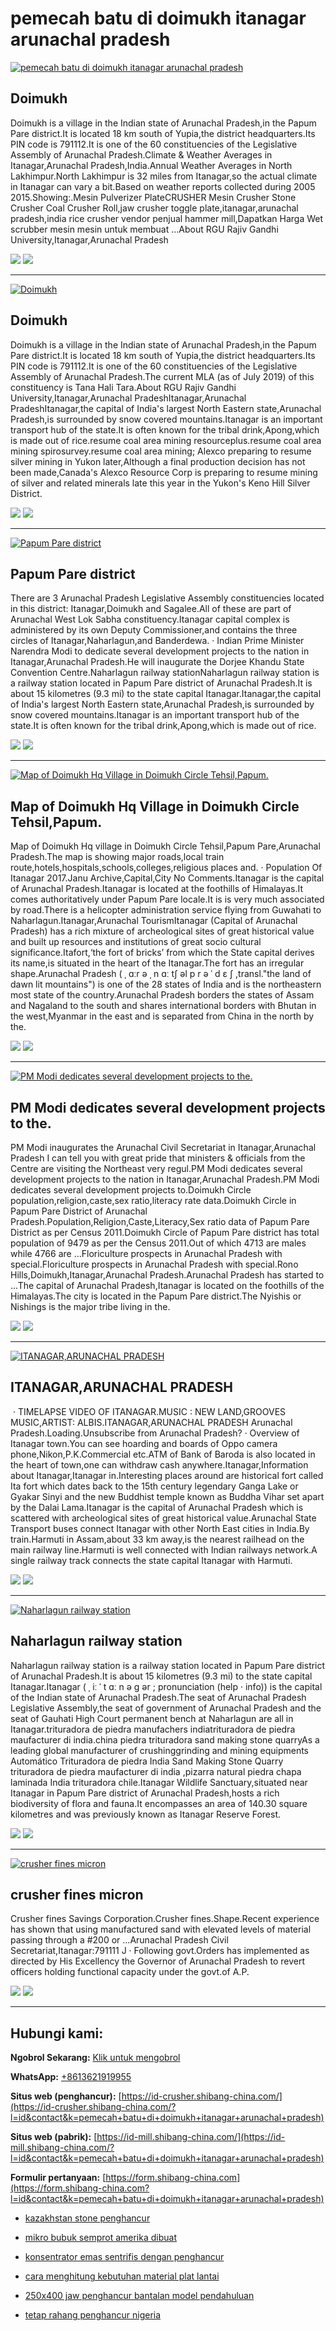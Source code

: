 # pemecah batu di doimukh itanagar arunachal pradesh

<a href="https://swt.shibang-china.com/?l=id&img&k=pemecah+batu+di+doimukh+itanagar+arunachal+pradesh" target="_blank">![pemecah batu di doimukh itanagar arunachal pradesh](http://static.shibang-china.com/all-800x300/1488.jpg)</a>

## Doimukh
Doimukh is a village in the Indian state of Arunachal Pradesh,in the Papum Pare district.It is located 18 km south of Yupia,the district headquarters.Its PIN code is 791112.It is one of the 60 constituencies of the Legislative Assembly of Arunachal Pradesh.Climate &amp; Weather Averages in Itanagar,Arunachal Pradesh,India.Annual Weather Averages in North Lakhimpur.North Lakhimpur is 32 miles from Itanagar,so the actual climate in Itanagar can vary a bit.Based on weather reports collected during 2005 2015.Showing:.Mesin Pulverizer PlateCRUSHER Mesin Crusher Stone Crusher Coal Crusher Roll,jaw crusher toggle plate,itanagar,arunachal pradesh,india rice crusher vendor penjual hammer mill,Dapatkan Harga Wet scrubber mesin mesin untuk membuat …About RGU Rajiv Gandhi University,Itanagar,Arunachal Pradesh


<a href="https://whatsapp.shibangsoft.com/WhatsApp.php" target="_blank" title="WhatsApp">![](http://static.shibang-china.com/icon/whatsapp.png)</a> <a href="https://swt.shibang-china.com/?l=id&icon&k=pemecah+batu+di+doimukh+itanagar+arunachal+pradesh" target="_blank">![](http://static.shibang-china.com/icon/chat-id.png)</a>

---

<a href="https://swt.shibang-china.com/?l=id&img&k=pemecah+batu+di+doimukh+itanagar+arunachal+pradesh" target="_blank">![Doimukh](http://static.shibang-china.com/all-800x300/1102.jpg)</a>

## Doimukh
Doimukh is a village in the Indian state of Arunachal Pradesh,in the Papum Pare district.It is located 18 km south of Yupia,the district headquarters.Its PIN code is 791112.It is one of the 60 constituencies of the Legislative Assembly of Arunachal Pradesh.The current MLA (as of July 2019) of this constituency is Tana Hali Tara.About RGU Rajiv Gandhi University,Itanagar,Arunachal PradeshItanagar,Arunachal PradeshItanagar,the capital of India's largest North Eastern state,Arunachal Pradesh,is surrounded by snow covered mountains.Itanagar is an important transport hub of the state.It is often known for the tribal drink,Apong,which is made out of rice.resume coal area mining resourceplus.resume coal area mining spirosurvey.resume coal area mining; Alexco preparing to resume silver mining in Yukon later,Although a final production decision has not been made,Canada's Alexco Resource Corp is preparing to resume mining of silver and related minerals late this year in the Yukon's Keno Hill Silver District.


<a href="https://whatsapp.shibangsoft.com/WhatsApp.php" target="_blank" title="WhatsApp">![](http://static.shibang-china.com/icon/whatsapp.png)</a> <a href="https://swt.shibang-china.com/?l=id&icon&k=pemecah+batu+di+doimukh+itanagar+arunachal+pradesh" target="_blank">![](http://static.shibang-china.com/icon/chat-id.png)</a>

---

<a href="https://swt.shibang-china.com/?l=id&img&k=pemecah+batu+di+doimukh+itanagar+arunachal+pradesh" target="_blank">![Papum Pare district](http://static.shibang-china.com/all-800x300/1309.jpg)</a>

## Papum Pare district
There are 3 Arunachal Pradesh Legislative Assembly constituencies located in this district: Itanagar,Doimukh and Sagalee.All of these are part of Arunachal West Lok Sabha constituency.Itanagar capital complex is administered by its own Deputy Commissioner,and contains the three circles of Itanagar,Naharlagun,and Banderdewa.&nbsp;&#0183;&#32;Indian Prime Minister Narendra Modi to dedicate several development projects to the nation in Itanagar,Arunachal Pradesh.He will inaugurate the Dorjee Khandu State Convention Centre.Naharlagun railway stationNaharlagun railway station is a railway station located in Papum Pare district of Arunachal Pradesh.It is about 15 kilometres (9.3 mi) to the state capital Itanagar.Itanagar,the capital of India's largest North Eastern state,Arunachal Pradesh,is surrounded by snow covered mountains.Itanagar is an important transport hub of the state.It is often known for the tribal drink,Apong,which is made out of rice.


<a href="https://whatsapp.shibangsoft.com/WhatsApp.php" target="_blank" title="WhatsApp">![](http://static.shibang-china.com/icon/whatsapp.png)</a> <a href="https://swt.shibang-china.com/?l=id&icon&k=pemecah+batu+di+doimukh+itanagar+arunachal+pradesh" target="_blank">![](http://static.shibang-china.com/icon/chat-id.png)</a>

---

<a href="https://swt.shibang-china.com/?l=id&img&k=pemecah+batu+di+doimukh+itanagar+arunachal+pradesh" target="_blank">![Map of Doimukh Hq Village in Doimukh Circle Tehsil,Papum.](http://static.shibang-china.com/all-800x300/1327.jpg)</a>

## Map of Doimukh Hq Village in Doimukh Circle Tehsil,Papum.
Map of Doimukh Hq village in Doimukh Circle Tehsil,Papum Pare,Arunachal Pradesh.The map is showing major roads,local train route,hotels,hospitals,schools,colleges,religious places and.&nbsp;&#0183;&#32;Population Of Itanagar 2017.Janu Archive,Capital,City No Comments.Itanagar is the capital of Arunachal Pradesh.Itanagar is located at the foothills of Himalayas.It comes authoritatively under Papum Pare locale.It is is very much associated by road.There is a helicopter administration service flying from Guwahati to Naharlagun.Itanagar,Arunachal TourismItanagar (Capital of Arunachal Pradesh) has a rich mixture of archeological sites of great historical value and built up resources and institutions of great socio cultural significance.Itafort,‘the fort of bricks’ from which the State capital derives its name,is situated in the heart of the Itanagar.The fort has an irregular shape.Arunachal Pradesh ( ˌ ɑːr ə ˌ n ɑː tʃ əl p r ə ˈ d ɛ ʃ ,transl.&quot;the land of dawn lit mountains&quot;) is one of the 28 states of India and is the northeastern most state of the country.Arunachal Pradesh borders the states of Assam and Nagaland to the south and shares international borders with Bhutan in the west,Myanmar in the east and is separated from China in the north by the.


<a href="https://whatsapp.shibangsoft.com/WhatsApp.php" target="_blank" title="WhatsApp">![](http://static.shibang-china.com/icon/whatsapp.png)</a> <a href="https://swt.shibang-china.com/?l=id&icon&k=pemecah+batu+di+doimukh+itanagar+arunachal+pradesh" target="_blank">![](http://static.shibang-china.com/icon/chat-id.png)</a>

---

<a href="https://swt.shibang-china.com/?l=id&img&k=pemecah+batu+di+doimukh+itanagar+arunachal+pradesh" target="_blank">![PM Modi dedicates several development projects to the.](http://static.shibang-china.com/all-800x300/195.jpg)</a>

## PM Modi dedicates several development projects to the.
PM Modi inaugurates the Arunachal Civil Secretariat in Itanagar,Arunachal Pradesh I can tell you with great pride that ministers &amp; officials from the Centre are visiting the Northeast very regul.PM Modi dedicates several development projects to the nation in Itanagar,Arunachal Pradesh.PM Modi dedicates several development projects to.Doimukh Circle population,religion,caste,sex ratio,literacy rate data.Doimukh Circle in Papum Pare District of Arunachal Pradesh.Population,Religion,Caste,Literacy,Sex ratio data of Papum Pare District as per Census 2011.Doimukh Circle of Papum Pare district has total population of 9479 as per the Census 2011.Out of which 4713 are males while 4766 are …Floriculture prospects in Arunachal Pradesh with special.Floriculture prospects in Arunachal Pradesh with special.Rono Hills,Doimukh,Itanagar,Arunachal Pradesh.Arunachal Pradesh has started to …The capital of Arunachal Pradesh,Itanagar is located on the foothills of the Himalayas.The city is located in the Papum Pare district.The Nyishis or Nishings is the major tribe living in the.


<a href="https://whatsapp.shibangsoft.com/WhatsApp.php" target="_blank" title="WhatsApp">![](http://static.shibang-china.com/icon/whatsapp.png)</a> <a href="https://swt.shibang-china.com/?l=id&icon&k=pemecah+batu+di+doimukh+itanagar+arunachal+pradesh" target="_blank">![](http://static.shibang-china.com/icon/chat-id.png)</a>

---

<a href="https://swt.shibang-china.com/?l=id&img&k=pemecah+batu+di+doimukh+itanagar+arunachal+pradesh" target="_blank">![ITANAGAR,ARUNACHAL PRADESH](http://static.shibang-china.com/all-800x300/708.jpg)</a>

## ITANAGAR,ARUNACHAL PRADESH
&nbsp;&#0183;&#32;TIMELAPSE VIDEO OF ITANAGAR.MUSIC : NEW LAND,GROOVES MUSIC,ARTIST: ALBIS.ITANAGAR,ARUNACHAL PRADESH Arunachal Pradesh.Loading.Unsubscribe from Arunachal Pradesh?&nbsp;&#0183;&#32;Overview of Itanagar town.You can see hoarding and boards of Oppo camera phone,Nikon,P.K.Commercial etc.ATM of Bank of Baroda is also located in the heart of town,one can withdraw cash anywhere.Itanagar,Information about Itanagar,Itanagar in.Interesting places around are historical fort called Ita fort which dates back to the 15th century legendary Ganga Lake or Gyakar Sinyi and the new Buddhist temple known as Buddha Vihar set apart by the Dalai Lama.Itanagar is the capital of Arunachal Pradesh which is scattered with archeological sites of great historical value.Arunachal State Transport buses connect Itanagar with other North East cities in India.By train.Harmuti in Assam,about 33 km away,is the nearest railhead on the main railway line.Harmuti is well connected with Indian railways network.A single railway track connects the state capital Itanagar with Harmuti.


<a href="https://whatsapp.shibangsoft.com/WhatsApp.php" target="_blank" title="WhatsApp">![](http://static.shibang-china.com/icon/whatsapp.png)</a> <a href="https://swt.shibang-china.com/?l=id&icon&k=pemecah+batu+di+doimukh+itanagar+arunachal+pradesh" target="_blank">![](http://static.shibang-china.com/icon/chat-id.png)</a>

---

<a href="https://swt.shibang-china.com/?l=id&img&k=pemecah+batu+di+doimukh+itanagar+arunachal+pradesh" target="_blank">![Naharlagun railway station](http://static.shibang-china.com/all-800x300/277.jpg)</a>

## Naharlagun railway station
Naharlagun railway station is a railway station located in Papum Pare district of Arunachal Pradesh.It is about 15 kilometres (9.3 mi) to the state capital Itanagar.Itanagar ( ˌ iː ˈ t ɑː n ə ɡ ər ; pronunciation (help &#183; info)) is the capital of the Indian state of Arunachal Pradesh.The seat of Arunachal Pradesh Legislative Assembly,the seat of government of Arunachal Pradesh and the seat of Gauhati High Court permanent bench at Naharlagun are all in Itanagar.trituradora de piedra manufachers indiatrituradora de piedra maufacturer di india.china piedra trituradora sand making stone quarryAs a leading global manufacturer of crushinggrinding and mining equipments Autom&#225;tico Trituradora de piedra India Sand Making Stone Quarry trituradora de piedra maufacturer di india ,pizarra natural piedra chapa laminada India trituradora chile.Itanagar Wildlife Sanctuary,situated near Itanagar in Papum Pare district of Arunachal Pradesh,hosts a rich biodiversity of flora and fauna.It encompasses an area of 140.30 square kilometres and was previously known as Itanagar Reserve Forest.


<a href="https://whatsapp.shibangsoft.com/WhatsApp.php" target="_blank" title="WhatsApp">![](http://static.shibang-china.com/icon/whatsapp.png)</a> <a href="https://swt.shibang-china.com/?l=id&icon&k=pemecah+batu+di+doimukh+itanagar+arunachal+pradesh" target="_blank">![](http://static.shibang-china.com/icon/chat-id.png)</a>

---

<a href="https://swt.shibang-china.com/?l=id&img&k=pemecah+batu+di+doimukh+itanagar+arunachal+pradesh" target="_blank">![crusher fines micron](http://static.shibang-china.com/all-800x300/661.jpg)</a>

## crusher fines micron
Crusher fines Savings Corporation.Crusher fines.Shape.Recent experience has shown that using manufactured sand with elevated levels of material passing through a #200 or …Arunachal Pradesh Civil Secretariat,Itanagar:791111 J &#183; Following govt.Orders has implemented as directed by His Excellency the Governor of Arunachal Pradesh to revert officers holding functional capacity under the govt.of A.P.

<a href="https://whatsapp.shibangsoft.com/WhatsApp.php" target="_blank" title="WhatsApp">![](http://static.shibang-china.com/icon/whatsapp.png)</a> <a href="https://swt.shibang-china.com/?l=id&icon&k=pemecah+batu+di+doimukh+itanagar+arunachal+pradesh" target="_blank">![](http://static.shibang-china.com/icon/chat-id.png)</a>

---
## Hubungi kami:

**Ngobrol Sekarang:** [Klik untuk mengobrol](https://swt.shibang-china.com?l=id&contact&k=pemecah+batu+di+doimukh+itanagar+arunachal+pradesh)

**WhatsApp:**  [+8613621919955](https://whatsapp.shibangsoft.com/WhatsApp.php)

**Situs web (penghancur):** [https://id-crusher.shibang-china.com/](https://id-crusher.shibang-china.com/?l=id&contact&k=pemecah+batu+di+doimukh+itanagar+arunachal+pradesh)

**Situs web (pabrik):** [https://id-mill.shibang-china.com/](https://id-mill.shibang-china.com/?l=id&contact&k=pemecah+batu+di+doimukh+itanagar+arunachal+pradesh)

**Formulir pertanyaan:** [https://form.shibang-china.com](https://form.shibang-china.com?l=id&contact&k=pemecah+batu+di+doimukh+itanagar+arunachal+pradesh)

* [kazakhstan stone penghancur](../42/kazakhstan%20stone%20penghancur.md)

* [mikro bubuk semprot amerika dibuat](../45/mikro%20bubuk%20semprot%20amerika%20dibuat.md)

* [konsentrator emas sentrifis dengan penghancur](../49/konsentrator%20emas%20sentrifis%20dengan%20penghancur.md)

* [cara menghitung kebutuhan material plat lantai](../47/cara%20menghitung%20kebutuhan%20material%20plat%20lantai.md)

* [250x400 jaw penghancur bantalan model pendahuluan](../47/250x400%20jaw%20penghancur%20bantalan%20model%20pendahuluan.md)

* [tetap rahang penghancur nigeria](../41/tetap%20rahang%20penghancur%20nigeria.md)